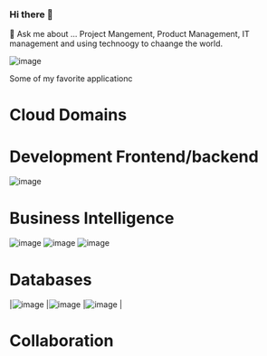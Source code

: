 ### Hi there 👋

💬 Ask me about ...
Project Mangement, Product Management, IT management and using technoogy to chaange the world. 

![image](https://github.com/Blass2000/Blass2000/assets/89789502/c915656d-ddb5-401b-b4b9-a84c9161c231)

<!--
**Blass2000/Blass2000** is a ✨ _special_ ✨ repository because its `README.md` (this file) appears on your GitHub profile.

Here are some ideas to get you started:

- 🔭 I’m currently working on ...
- 🌱 I’m currently learning ...
- 👯 I’m looking to collaborate on ...
- 🤔 I’m looking for help with ...

- 📫 How to reach me: ...
- 😄 Pronouns: ...
- ⚡ Fun fact: ...
-->

Some of my favorite applicationc

# Cloud Domains

# Development Frontend/backend

![image](https://github.com/Blass2000/Blass2000/assets/89789502/baa0199c-9770-4dd1-bfc0-c7e159a156d1)

# Business Intelligence 

![image](https://github.com/Blass2000/Blass2000/assets/89789502/4fb19615-33d0-4f4d-bd52-4a20d45c89c8) ![image](https://github.com/Blass2000/Blass2000/assets/89789502/2b60dd7c-658e-4373-b6d6-c4531e3eacd2) ![image](https://github.com/Blass2000/Blass2000/assets/89789502/b7c24004-88f3-4309-b97f-8860859e498b)

# Databases

|![image](https://github.com/Blass2000/Blass2000/assets/89789502/742a37cc-fd04-4497-bd36-19a40180ada4) |![image](https://github.com/Blass2000/Blass2000/assets/89789502/b0ab05f7-a7a3-4b36-adfd-6a77f5e35c5c)
|![image](https://github.com/Blass2000/Blass2000/assets/89789502/60faedc5-97c5-4b5c-835e-a4011266daba)
|
# Collaboration 

